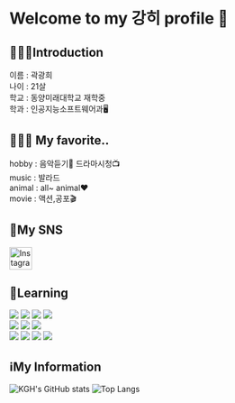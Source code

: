 <h1>Welcome to my 강히 profile 👋 </h1><p>

<h2>🕵🏻‍♀️Introduction </h2> <p>
이름 : 곽광희 <br>
나이 : 21살 <br>
학교 : 동양미래대학교 재학중 <br>
학과 : 인공지능소프트웨어과🖥️ <br>

<h2>🤷🏻‍♀️ My favorite..</h2><p>
hobby : 음악듣기🎵  드라마시청📺 <br>
music : 발라드 <br>
animal : all~ animal❤️ <br>
movie : 액션,공포🎬

<h2>🎈My SNS </h2> <p>
<a href="https://www.instagram.com/gwaggwanghyi4468/">
  <img src="https://upload.wikimedia.org/wikipedia/commons/9/95/Instagram_logo_2022.svg" alt="Instagram" width="40" height="40">
</a> <br>

<h2>🔖Learning </h2> <p>
<img src="https://img.shields.io/badge/Python-yellow?style=flat&logo=Python&logoColor=3776AB"/>
<img src="https://img.shields.io/badge/JavaScript-black?style=flat&logo=JavaScript&logoColor=F7DF1E"/>
<img src="https://img.shields.io/badge/HTML5-green?style=flat&logo=HTML5&logoColor=E34F26"/>
<img src="https://img.shields.io/badge/C-purple?style=flat&logo=C&logoColor=A8B9CC"/> <br>
<img src="https://img.shields.io/badge/Eclipse IDE-yellow?style=flat&logo=Eclipse IDE&logoColor=2C2255"/>
<img src="https://img.shields.io/badge/Visual Studio Code-white?style=flat&logo=Visual Studio Code&logoColor=007ACC"/>
<img src="https://img.shields.io/badge/Visual Studio-white?style=flat&logo=Visual Studio&logoColor=5C2D91"/><br>
<img src="https://img.shields.io/badge/MySQL-skyblue?style=flat&logo=MySQL&logoColor=4479A1"/>
<img src="https://img.shields.io/badge/PyCharm-yellow?style=flat&logo=PyCharm&logoColor=000000"/>
<img src="https://img.shields.io/badge/Anaconda-green?style=flat&logo=Anaconda&logoColor=44A833"/>
<img src="https://img.shields.io/badge/GitHub-white?style=flat&logo=GitHub&logoColor=181717"/>

<h2>ℹ️My Information </h2> <p>
  
![KGH's GitHub stats](https://github-readme-stats.vercel.app/api?username=kwakguanghee&show_icons=true&theme=tokyonight)
![Top Langs](https://github-readme-stats.vercel.app/api/top-langs/?username=kwakguanghee&layout=compact&theme=tokyonight)













